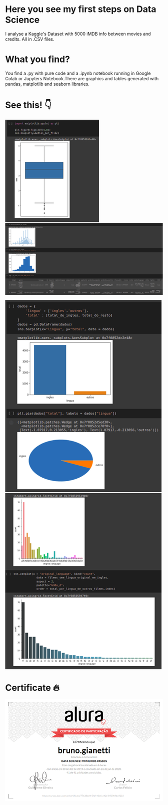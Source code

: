 # Here you see my first steps on Data Science

I analyse a Kaggle's Dataset with 5000 iMDB info between movies and credits. All in .CSV files.

# What you find?

You find a .py with pure code and a .ipynb notebook running in Google Colab or Jupyters Notebook.There are graphics and tables generated with pandas, matplotlib and seaborn libraries.

# See this! 👇

<img width="300" alt="rename screenshot" src="https://github.com/BrunoGianetti/All-projects-created-in-class/blob/master/Data%20Science/Primeiros%20Passos/Captura%20de%20tela%20de%202021-04-11%2011-32-12.png"><img width="700" alt="rename screenshot" src="https://github.com/BrunoGianetti/All-projects-created-in-class/blob/master/Data%20Science/Primeiros%20Passos/Captura%20de%20tela%20de%202021-04-11%2011-33-26.png">

<img width="500" alt="rename screenshot" src="https://github.com/BrunoGianetti/All-projects-created-in-class/blob/master/Data%20Science/Primeiros%20Passos/Captura%20de%20tela%20de%202021-04-11%2011-33-57.png">

<img width="500" alt="rename screenshot" src="https://github.com/BrunoGianetti/All-projects-created-in-class/blob/master/Data%20Science/Primeiros%20Passos/Captura%20de%20tela%20de%202021-04-11%2011-34-31.png">

# Certificate 🔥

<img width="900" alt="rename screenshot" src="https://github.com/BrunoGianetti/All-projects-created-in-class/blob/master/Data%20Science/Primeiros%20Passos/Screenshot_2020-01-26%20bruno%20gianetti%20-%20Cursos%20-%20Alura.png">
